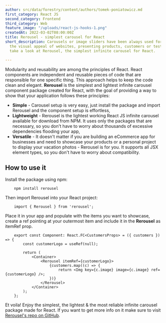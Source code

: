 ```yaml
---
author: src/data/forestry/content/authors/tomek-poniatowicz.md
first_category: React JS
second_category: Frontend
third_category: Web
feature_image: "/uploads/react-js-hooks-1.png"
createdAt: 2022-03-02T08:00:00Z
title: Rerousel - simplest carousel for React
short_description: Carousels or image sliders have been always used for enhancing
  the visual appeal of websites, presenting products, customers or testimonials. Let's
  take a look at Rerousel, the simplest infinite carousel for React.

---
```

Modularity and reusability are among the principles of React. React components are independent and reusable pieces of code that are responsible for one specific thing. This approach helps to keep the code clean and elegant. **Rerousel** is the simplest and lightest infinite carousel component package created for React, with the goal of providing a way to show that your application follows these principles:

* **Simple** - Carousel setup is very easy, just install the package and import Rerousel and the component setup is effortless,
* **Lightweight** - Rerousel is the lightest working React JS infinite carousel available for download from NPM. It uses only the packages that are necessary, so you don't have to worry about thousands of excessive dependencies flooding your app,
* **Versatile** - It doesn't matter if you are building an eCommerce app for businesses and need to showcase your products or a personal project to display your vacation photos - Rerousel is for you. It supports all JSX element types, so you don't have to worry about compatibility.

## How to use it

Install the package using npm:
```
    npm install rerousel
```
Then import Rerousel into your React project:
```tsx
    import { Rerousel } from 'rerousel';
```

Place it in your app and populate with the items you want to showcase, create a ref pointing at your outermost item and include it in the **Rerousel** as itemRef prop.

```tsx
    export const Component: React.FC<CustomersProps> = ({ customers }) => {
        const customerLogo = useRef(null);
    
        return (
            <Container>
                <Rerousel itemRef={customerLogo}>
                    {customers.map((c) => {
                        return <Img key={c.image} image={c.image} ref={customerLogo} />;
                    })}
                </Rerousel>
            </Container>
        );
    };

```

Et voila! Enjoy the simplest, the lightest & the most reliable infinite carousel package made for React. If you want to get more info on it make sure to visit [Rerousel's repo on GitHub](https://github.com/aexol-studio/rerousel).